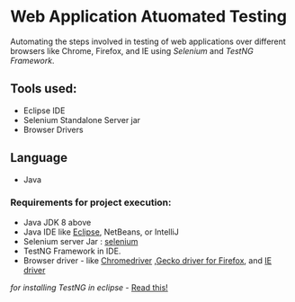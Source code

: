 # Web Application Atuomated Testing 

Automating the steps involved in testing of web applications over different browsers like Chrome, Firefox, and IE using *Selenium* and *TestNG Framework*.
## Tools used: 
* Eclipse IDE
* Selenium Standalone Server jar 
* Browser Drivers

## Language 
* Java 

### Requirements for project execution:
* Java JDK 8 above 
* Java IDE like [Eclipse](https://www.eclipse.org/downloads/), NetBeans, or IntelliJ
* Selenium server Jar : [selenium](https://www.selenium.dev/downloads/)
* TestNG Framework in IDE.
* Browser driver - like [Chromedriver](https://drive.google.com/file/d/1--UA2MsIUv4S_UhH401myu576jKYp346/view?usp=sharing) ,[Gecko driver for Firefox](https://drive.google.com/file/d/1-2Ew-KV03XZgN0EjeYzFPbmYNsMeHcpd/view?usp=sharing), and [IE driver](https://drive.google.com/open?id=1-7VBytkRyCklyGrwrbSafbjzsAsxRNNr)


*for installing TestNG in eclipse* - [Read this!](https://www.guru99.com/install-testng-in-eclipse.html)
